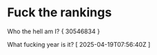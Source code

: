 # Fuck the rankings

Who the hell am I?
{ 30546834 }

What fucking year is it?
[ 2025-04-19T07:56:40Z ]
